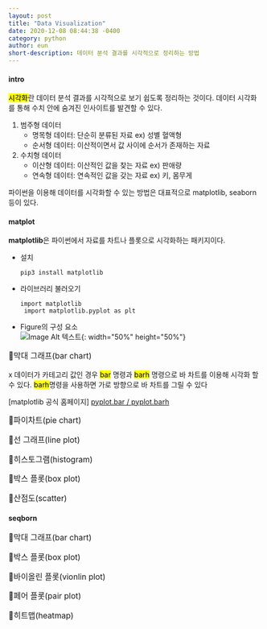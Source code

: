 ```yaml
---
layout: post
title: "Data Visualization"
date: 2020-12-08 08:44:38 -0400
category: python
author: eun
short-description: 데이터 분석 결과를 시각적으로 정리하는 방법
---
```


#### intro
<mark>시각화</mark>란 데이터 분석 결과를 시각적으로 보기 쉽도록 정리하는 것이다. 데이터 시각화를 통해 수치 안에 숨겨진 인사이트를 발견할 수 있다.

1. 범주형 데이터 
    - 명목형 데이터: 단순히 분류된 자료 ex) 성별 혈액형
    - 순서형 데이터: 이산적이면서 값 사이에 순서가 존재하는 자료
2. 수치형 데이터
    - 이산형 데이터: 이산적인 값을 찾는 자료 ex) 판애량
    - 연속형 데이터: 연속적인 값을 갖는 자료 ex) 키, 몸무게

파이썬을 이용해 데이터를 시각화할 수 있는 방법은 대표적으로 matplotlib, seaborn 등이 있다.

#### matplot
**matplotlib**은 파이썬에서 자료를 차트나 플롯으로 시각화하는 패키지이다.

- 설치
    ```
    pip3 install matplotlib
    ```
- 라이브러리 불러오기
    ```
    import matplotlib
     import matplotlib.pyplot as plt
    ```
- Figure의 구성 요소    
![Image Alt 텍스트](https://matplotlib.org/stable/_images/anatomy.png){: width="50%" height="50%"}   

<p style="font-size: 1.12em">📌막대 그래프(bar chart)</p>
x 데이터가 카테고리 값인 경우 <mark>bar</mark> 명령과 <mark>barh</mark> 명령으로 바 차트를 이용해 시각화 할 수 있다.
 <mark>barh</mark>명령을 사용하면 가로 방향으로 바 차트를 그릴 수 있다

[matplotlib 공식 홈페이지] <a href="http://matplotlib.org/api/pyplot_api.html#matplotlib.pyplot.bar"> pyplot.bar / </a> <a href="http://matplotlib.org/api/pyplot_api.html#matplotlib.pyplot.barh">pyplot.barh</a>

<p style="font-size: 1.12em">📌파이차트(pie chart)</p>
<p style="font-size: 1.12em">📌선 그래프(line plot)</p>
<p style="font-size: 1.12em">📌히스토그램(histogram)</p>
<p style="font-size: 1.12em">📌박스 플롯(box plot)</p>
<p style="font-size: 1.12em">📌산점도(scatter)</p>

#### seqborn
<p style="font-size: 1.12em">📌막대 그래프(bar chart)</p>
<p style="font-size: 1.12em">📌박스 플롯(box plot)</p>
<p style="font-size: 1.12em">📌바이올린 플롯(vionlin plot)</p>
<p style="font-size: 1.12em">📌페어 플롯(pair plot)</p>
<p style="font-size: 1.12em">📌히트맵(heatmap)</p>

